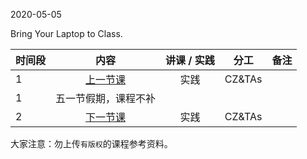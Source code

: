 2020-05-05

Bring Your Laptop to Class. 

| 时间段  |  内容     |  讲课 / 实践     |   分工  |   备注       |
| :---    | :----:   |   :----:    |    :----:    |       ---: |
|   1     | [上一节课](../WW11/WW11-stis-plan.md)   |  实践  |     CZ&TAs     |      |
|   1     | 五一节假期，课程不补  |      |          |        |
|   2     | [下一节课](../WW13/WW13-stis-plan.md)   |  实践  |     CZ&TAs     |      |


大家注意：勿上传``有版权``的课程参考资料。
